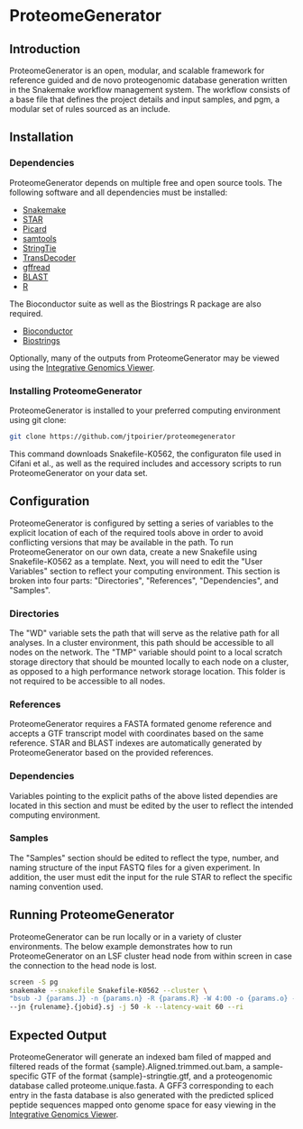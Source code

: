 # ProteomeGenerator

## Introduction

ProteomeGenerator is an open, modular, and scalable framework for reference guided and de novo proteogenomic database generation written in the Snakemake workflow management system. The workflow consists of a base file that defines the project details and input samples, and pgm, a modular set of rules sourced as an include.


## Installation

### Dependencies

ProteomeGenerator depends on multiple free and open source tools. The following software and all dependencies must be installed:

* [Snakemake](https://snakemake.readthedocs.io/en/stable/)
* [STAR](https://github.com/alexdobin/STAR)
* [Picard](http://broadinstitute.github.io/picard/)
* [samtools](http://samtools.sourceforge.net)
* [StringTie](https://ccb.jhu.edu/software/stringtie/)
* [TransDecoder](https://github.com/TransDecoder/TransDecoder/wiki)
* [gffread](https://github.com/gpertea/gffread)
* [BLAST](https://blast.ncbi.nlm.nih.gov/Blast.cgi)
* [R](https://conda.io/docs/user-guide/tasks/use-r-with-conda.html)

The Bioconductor suite as well as the Biostrings R package are also required.

* [Bioconductor](https://bioconductor.org/)
* [Biostrings](https://bioconductor.org/packages/release/bioc/html/Biostrings.html)

Optionally, many of the outputs from ProteomeGenerator may be viewed using the [Integrative Genomics Viewer](http://software.broadinstitute.org/software/igv/).

### Installing ProteomeGenerator

ProteomeGenerator is installed to your preferred computing environment using git clone:

```bash
git clone https://github.com/jtpoirier/proteomegenerator
```


This command downloads Snakefile-K0562, the configuraton file used in Cifani et al., as well as the required includes and accessory scripts to run ProteomeGenerator on your data set.

## Configuration

ProteomeGenerator is configured by setting a series of variables to the explicit location of each of the required tools above in order to avoid conflicting versions that may be available in the path. To run ProteomeGenerator on our own data, create a new Snakefile using Snakefile-K0562 as a template. Next, you will need to edit the "User Variables" section to reflect your computing environment. This section is broken into four parts: "Directories", "References", "Dependencies", and "Samples".

### Directories

The "WD" variable sets the path that will serve as the relative path for all analyses. In a cluster environment, this path should be accessible to all nodes on the network. The "TMP" variable should point to a local scratch storage directory that should be mounted locally to each node on a cluster, as opposed to a high performance network storage location. This folder is not required to be accessible to all nodes.

### References

ProteomeGenerator requires a FASTA formated genome reference and accepts a GTF transcript model with coordinates based on the same reference. STAR and BLAST indexes are automatically generated by ProteomeGenerator based on the provided references.

### Dependencies

Variables pointing to the explicit paths of the above listed dependies are located in this section and must be edited by the user to reflect the intended computing environment.

### Samples

The "Samples" section should be edited to reflect the type, number, and naming structure of the input FASTQ files for a given experiment. In addition, the user must edit the input for the rule STAR to reflect the specific naming convention used.

## Running ProteomeGenerator

ProteomeGenerator can be run locally or in a variety of cluster environments. The below example demonstrates how to run ProteomeGenerator on an LSF cluster head node from within screen in case the connection to the head node is lost.

```bash
screen -S pg
snakemake --snakefile Snakefile-K0562 --cluster \
"bsub -J {params.J} -n {params.n} -R {params.R} -W 4:00 -o {params.o} -eo {params.eo}" \
--jn {rulename}.{jobid}.sj -j 50 -k --latency-wait 60 --ri
```

## Expected Output

ProteomeGenerator will generate an indexed bam filed of mapped and filtered reads of the format {sample}.Aligned.trimmed.out.bam, a sample-specific GTF of the format {sample}-stringtie.gtf, and a proteogenomic database called proteome.unique.fasta. A GFF3 corresponding to each entry in the fasta database is also generated with the predicted spliced peptide sequences mapped onto genome space for easy viewing in the [Integrative Genomics Viewer](http://software.broadinstitute.org/software/igv/).